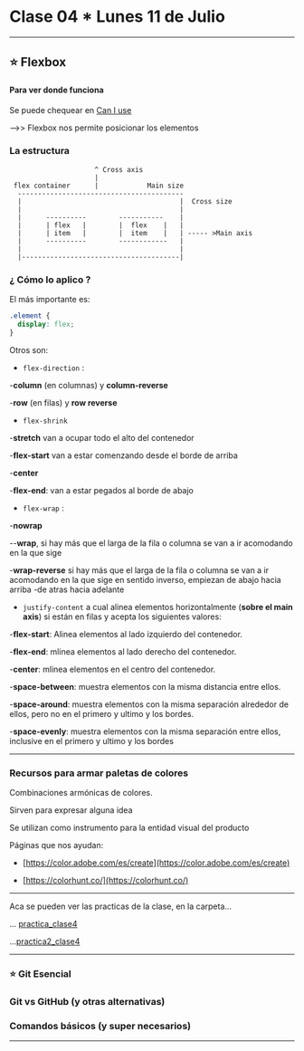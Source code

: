 # Clase 04 * Lunes 11 de Julio

---

## :star:  Flexbox

#### Para ver donde funciona

Se puede chequear en [Can I use](https://caniuse.com/?search=flexbox)


-->> Flexbox nos permite posicionar los elementos

### La estructura

``` 
                     ^ Cross axis
                     |
 flex container      |            Main size
  -----------------------------------------
  |                                       |  Cross size
  |                                       |
  |      ----------        -----------    |
  |      | flex   |        |  flex    |   |
  |      | item   |        |  item    |   | ----- >Main axis
  |      ----------        ------------   |
  |                                       |
  |---------------------------------------|

```
### ¿ Cómo lo aplico ?

El más importante es:

```CSS
.element {
  display: flex;
}
```

Otros son:


- ```flex-direction``` : 

-**column** (en columnas) y **column-reverse**

-**row** (en filas) y **row reverse**


- ```flex-shrink```

-**stretch** van a ocupar todo el alto del contenedor

-**flex-start** van a estar comenzando desde el borde de arriba

-**center**

-**flex-end**: van a estar pegados al borde de abajo

- ```flex-wrap``` : 

-**nowrap**

--**wrap**, si hay más que el larga de la fila o columna se van a ir acomodando en la que sige

-**wrap-reverse** si hay más que el larga de la fila o columna se van a ir acomodando en la que sige en sentido inverso, empiezan de abajo hacia arriba -de atras hacia adelante

- ```justify-content``` a cual alinea elementos horizontalmente (**sobre el main axis**) si están en filas y acepta los siguientes valores:

-**flex-start**: Alinea elementos al lado izquierdo del contenedor.

-**flex-end**: mlinea elementos al lado derecho del contenedor.

-**center**: mlinea elementos en el centro del contenedor.

-**space-between**: muestra elementos con la misma distancia entre ellos.

-**space-around**: muestra elementos con la misma separación alrededor de ellos, pero no en el primero y ultimo y los bordes.

-**space-evenly**: muestra elementos con la misma separación entre ellos, inclusive en el primero y ultimo y los bordes

---


### Recursos para armar paletas de colores

Combinaciones armónicas de colores.

Sirven para expresar alguna idea

Se utilizan como instrumento para la entidad visual del producto

Páginas que nos ayudan:

- [https://color.adobe.com/es/create](https://color.adobe.com/es/create)

- [https://colorhunt.co/](https://colorhunt.co/)

---

Aca se pueden ver las practicas de la clase, en la carpeta...

... [practica_clase4](https://github.com/eugenia1984/Avalith-React/tree/main/clase04/practica_clase4)

...[practica2_clase4](https://github.com/eugenia1984/Avalith-React/tree/main/clase04/practica2_clase4)

---

### :star: Git Esencial

### Git vs GitHub (y otras alternativas)

### Comandos básicos (y super necesarios)


---
